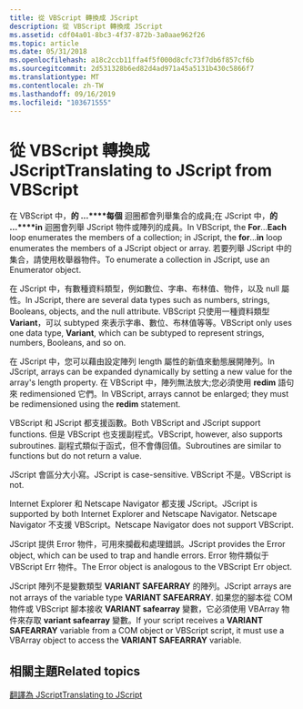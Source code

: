 ```yaml
---
title: 從 VBScript 轉換成 JScript
description: 從 VBScript 轉換成 JScript
ms.assetid: cdf04a01-8bc3-4f37-872b-3a0aae962f26
ms.topic: article
ms.date: 05/31/2018
ms.openlocfilehash: a18c2ccb11ffa4f5f000d8cfc73f7db6f857cf6b
ms.sourcegitcommit: 2d531328b6ed82d4ad971a45a5131b430c5866f7
ms.translationtype: MT
ms.contentlocale: zh-TW
ms.lasthandoff: 09/16/2019
ms.locfileid: "103671555"
---
```

# <a name="translating-to-jscript-from-vbscript"></a><span data-ttu-id="68583-103">從 VBScript 轉換成 JScript</span><span class="sxs-lookup"><span data-stu-id="68583-103">Translating to JScript from VBScript</span></span>

<span data-ttu-id="68583-104">在 VBScript 中，**的 ...\*\*\*\*每個** 迴圈都會列舉集合的成員;在 JScript 中，**的 ...\*\*\*\*in** 迴圈會列舉 JScript 物件或陣列的成員。</span><span class="sxs-lookup"><span data-stu-id="68583-104">In VBScript, the **For**...**Each** loop enumerates the members of a collection; in JScript, the **for**...**in** loop enumerates the members of a JScript object or array.</span></span> <span data-ttu-id="68583-105">若要列舉 JScript 中的集合，請使用枚舉器物件。</span><span class="sxs-lookup"><span data-stu-id="68583-105">To enumerate a collection in JScript, use an Enumerator object.</span></span>

<span data-ttu-id="68583-106">在 JScript 中，有數種資料類型，例如數位、字串、布林值、物件，以及 null 屬性。</span><span class="sxs-lookup"><span data-stu-id="68583-106">In JScript, there are several data types such as numbers, strings, Booleans, objects, and the null attribute.</span></span> <span data-ttu-id="68583-107">VBScript 只使用一種資料類型 **Variant**，可以 subtyped 來表示字串、數位、布林值等等。</span><span class="sxs-lookup"><span data-stu-id="68583-107">VBScript only uses one data type, **Variant**, which can be subtyped to represent strings, numbers, Booleans, and so on.</span></span>

<span data-ttu-id="68583-108">在 JScript 中，您可以藉由設定陣列 length 屬性的新值來動態展開陣列。</span><span class="sxs-lookup"><span data-stu-id="68583-108">In JScript, arrays can be expanded dynamically by setting a new value for the array's length property.</span></span> <span data-ttu-id="68583-109">在 VBScript 中，陣列無法放大;您必須使用 **redim** 語句來 redimensioned 它們。</span><span class="sxs-lookup"><span data-stu-id="68583-109">In VBScript, arrays cannot be enlarged; they must be redimensioned using the **redim** statement.</span></span>

<span data-ttu-id="68583-110">VBScript 和 JScript 都支援函數。</span><span class="sxs-lookup"><span data-stu-id="68583-110">Both VBScript and JScript support functions.</span></span> <span data-ttu-id="68583-111">但是 VBScript 也支援副程式。</span><span class="sxs-lookup"><span data-stu-id="68583-111">VBScript, however, also supports subroutines.</span></span> <span data-ttu-id="68583-112">副程式類似于函式，但不會傳回值。</span><span class="sxs-lookup"><span data-stu-id="68583-112">Subroutines are similar to functions but do not return a value.</span></span>

<span data-ttu-id="68583-113">JScript 會區分大小寫。</span><span class="sxs-lookup"><span data-stu-id="68583-113">JScript is case-sensitive.</span></span> <span data-ttu-id="68583-114">VBScript 不是。</span><span class="sxs-lookup"><span data-stu-id="68583-114">VBScript is not.</span></span>

<span data-ttu-id="68583-115">Internet Explorer 和 Netscape Navigator 都支援 JScript。</span><span class="sxs-lookup"><span data-stu-id="68583-115">JScript is supported by both Internet Explorer and Netscape Navigator.</span></span> <span data-ttu-id="68583-116">Netscape Navigator 不支援 VBScript。</span><span class="sxs-lookup"><span data-stu-id="68583-116">Netscape Navigator does not support VBScript.</span></span>

<span data-ttu-id="68583-117">JScript 提供 Error 物件，可用來攔截和處理錯誤。</span><span class="sxs-lookup"><span data-stu-id="68583-117">JScript provides the Error object, which can be used to trap and handle errors.</span></span> <span data-ttu-id="68583-118">Error 物件類似于 VBScript Err 物件。</span><span class="sxs-lookup"><span data-stu-id="68583-118">The Error object is analogous to the VBScript Err object.</span></span>

<span data-ttu-id="68583-119">JScript 陣列不是變數類型 **VARIANT SAFEARRAY** 的陣列。</span><span class="sxs-lookup"><span data-stu-id="68583-119">JScript arrays are not arrays of the variable type **VARIANT SAFEARRAY**.</span></span> <span data-ttu-id="68583-120">如果您的腳本從 COM 物件或 VBScript 腳本接收 **VARIANT safearray** 變數，它必須使用 VBArray 物件來存取 **variant safearray** 變數。</span><span class="sxs-lookup"><span data-stu-id="68583-120">If your script receives a **VARIANT SAFEARRAY** variable from a COM object or VBScript script, it must use a VBArray object to access the **VARIANT SAFEARRAY** variable.</span></span>

## <a name="related-topics"></a><span data-ttu-id="68583-121">相關主題</span><span class="sxs-lookup"><span data-stu-id="68583-121">Related topics</span></span>

<dl> <dt>

[<span data-ttu-id="68583-122">翻譯為 JScript</span><span class="sxs-lookup"><span data-stu-id="68583-122">Translating to JScript</span></span>](translating-to-jscript.md)
</dt> </dl>

 

 




